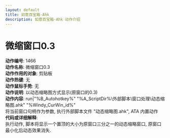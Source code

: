 ```yaml
---
layout: default
title: 如意百宝箱-Ahk
description: 如意百宝箱-Ahk 动作介绍
---
```

<link rel="stylesheet" href="../actions/css/atom-one-light.min.css">
<script src="../actions/js/highlight.min.js"></script>
<script>hljs.highlightAll();</script>

# [](#header-2) 微缩窗口0.3
**动作编号**: 1466  
**动作名称**: 微缩窗口0.3  
**动作作用的对象**: 剪贴板  
**动作热键**: 无  
**动作鼠标手势**: 无  
**动作说明**: 以动态缩略图方式显示(原窗口的0.3)  
**动作内容**: run|"%B_Autohotkey%" "%A_ScriptDir%\外部脚本\窗口处理\动态缩略图.ahk" "%Windy_CurWin_id%"  
将当前窗口句柄作为参数, 执行外部脚本文件 "动态缩略图.ahk", ATA 内置动作  
**代码或详细解释**:  
执行动作, 脚本将显示一个置顶的大小为原窗口三分之一的动态缩略窗口, 原窗口最小化后动态效果消失.  